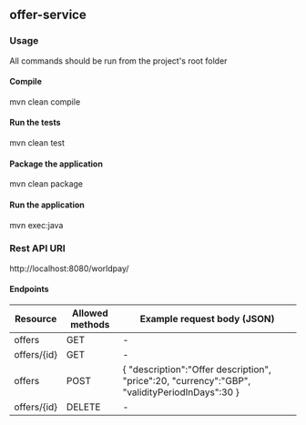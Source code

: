 ## offer-service

### Usage

All commands should be run from the project's root folder

#### Compile

mvn clean compile

#### Run the tests

mvn clean test

#### Package the application

mvn clean package

#### Run the application

mvn exec:java

### Rest API URI

http://localhost:8080/worldpay/

#### Endpoints

Resource | Allowed methods | Example request body (JSON) |
--- | --- | --- |
offers | GET | - |
offers/{id} | GET | - |
offers | POST | { "description":"Offer description", "price":20, "currency":"GBP", "validityPeriodInDays":30 } |
offers/{id} | DELETE | - |